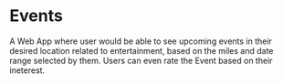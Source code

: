 # Events




A Web App where user would be able to see upcoming events in their desired location related to entertainment, based on the miles and date
range selected by them.
Users can even rate the Event based on their ineterest.
